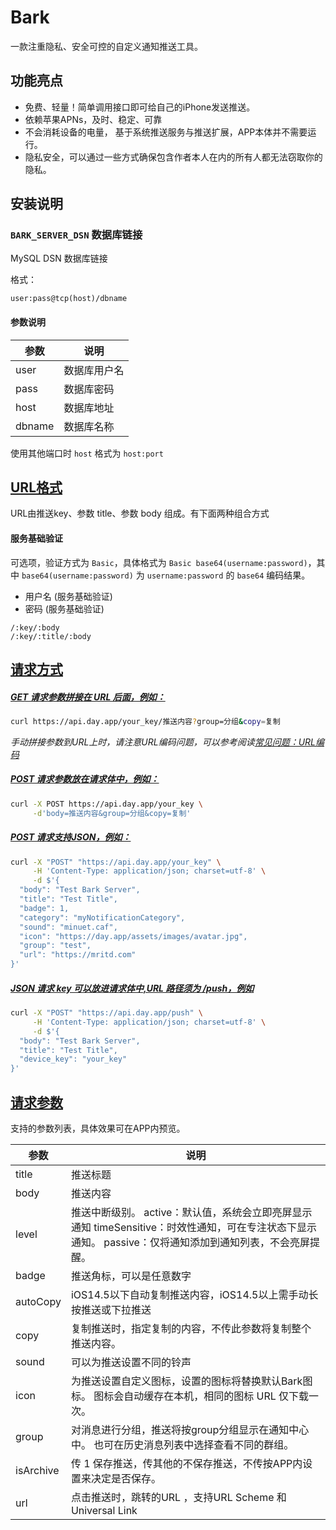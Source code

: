 # Bark

一款注重隐私、安全可控的自定义通知推送工具。

## 功能亮点

+ 免费、轻量！简单调用接口即可给自己的iPhone发送推送。
+ 依赖苹果APNs，及时、稳定、可靠
+ 不会消耗设备的电量， 基于系统推送服务与推送扩展，APP本体并不需要运行。
+ 隐私安全，可以通过一些方式确保包含作者本人在内的所有人都无法窃取你的隐私。

## 安装说明

### `BARK_SERVER_DSN` 数据库链接

MySQL DSN 数据库链接

格式：

```shell
user:pass@tcp(host)/dbname
```

#### 参数说明

| 参数     | 说明     |
|--------|--------|
| user   | 数据库用户名 |
| pass   | 数据库密码  |
| host   | 数据库地址  |
| dbname | 数据库名称  |

使用其他端口时 `host` 格式为 `host:port`

## [URL格式](https://bark.day.app/#/tutorial?id=url格式)

URL由推送key、参数 title、参数 body 组成。有下面两种组合方式

#### 服务基础验证

可选项，验证方式为 `Basic`，具体格式为 `Basic base64(username:password)`，其中 `base64(username:password)`
为 `username:password` 的 `base64` 编码结果。

+ 用户名 (服务基础验证)
+ 密码 (服务基础验证)

```
/:key/:body 
/:key/:title/:body 
```

## [请求方式](https://bark.day.app/#/tutorial?id=请求方式)

##### [GET 请求参数拼接在 URL 后面，例如：](https://bark.day.app/#/tutorial?id=get-请求参数拼接在-url-后面，例如：)

```sh
curl https://api.day.app/your_key/推送内容?group=分组&copy=复制
```

*手动拼接参数到URL上时，请注意URL编码问题，可以参考阅读[常见问题：URL编码](https://bark.day.app/#/faq?id=推送特殊字符导致推送失败，比如-推送内容包含链接，或推送异常-比如-变成空格)*

##### [POST 请求参数放在请求体中，例如：](https://bark.day.app/#/tutorial?id=post-请求参数放在请求体中，例如：)

```sh
curl -X POST https://api.day.app/your_key \
     -d'body=推送内容&group=分组&copy=复制'
```

##### [POST 请求支持JSON，例如：](https://bark.day.app/#/tutorial?id=post-请求支持json，例如：)

```sh
curl -X "POST" "https://api.day.app/your_key" \
     -H 'Content-Type: application/json; charset=utf-8' \
     -d $'{
  "body": "Test Bark Server",
  "title": "Test Title",
  "badge": 1,
  "category": "myNotificationCategory",
  "sound": "minuet.caf",
  "icon": "https://day.app/assets/images/avatar.jpg",
  "group": "test",
  "url": "https://mritd.com"
}'
```

##### [JSON 请求 key 可以放进请求体中,URL 路径须为 /push，例如](https://bark.day.app/#/tutorial?id=json-请求-key-可以放进请求体中url-路径须为-push，例如)

```sh
curl -X "POST" "https://api.day.app/push" \
     -H 'Content-Type: application/json; charset=utf-8' \
     -d $'{
  "body": "Test Bark Server",
  "title": "Test Title",
  "device_key": "your_key"
}'
```

## [请求参数](https://bark.day.app/#/tutorial?id=请求参数)

支持的参数列表，具体效果可在APP内预览。

| 参数        | 说明                                                                                          |
|-----------|---------------------------------------------------------------------------------------------|
| title     | 推送标题                                                                                        |
| body      | 推送内容                                                                                        |
| level     | 推送中断级别。 active：默认值，系统会立即亮屏显示通知 timeSensitive：时效性通知，可在专注状态下显示通知。 passive：仅将通知添加到通知列表，不会亮屏提醒。 |
| badge     | 推送角标，可以是任意数字                                                                                |
| autoCopy  | iOS14.5以下自动复制推送内容，iOS14.5以上需手动长按推送或下拉推送                                                     |
| copy      | 复制推送时，指定复制的内容，不传此参数将复制整个推送内容。                                                               |
| sound     | 可以为推送设置不同的铃声                                                                                |
| icon      | 为推送设置自定义图标，设置的图标将替换默认Bark图标。 图标会自动缓存在本机，相同的图标 URL 仅下载一次。                                    |
| group     | 对消息进行分组，推送将按group分组显示在通知中心中。 也可在历史消息列表中选择查看不同的群组。                                           |
| isArchive | 传 1 保存推送，传其他的不保存推送，不传按APP内设置来决定是否保存。                                                        |
| url       | 点击推送时，跳转的URL ，支持URL Scheme 和 Universal Link                                                 |
